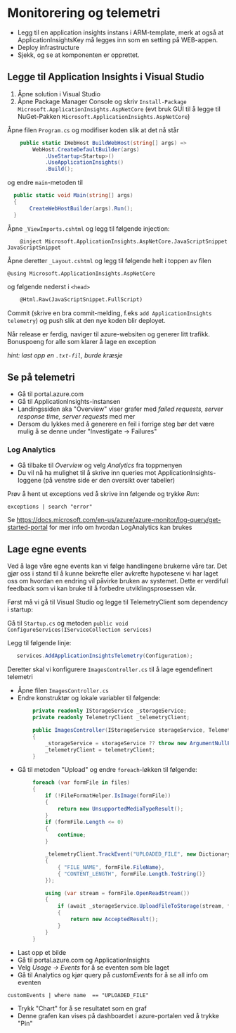 # Monitorering og telemetri
- Legg til en application insights instans i ARM-template, merk at også at ApplicationInsightsKey må legges inn som en setting på WEB-appen.
- Deploy infrastructure
- Sjekk, og se at komponenten er opprettet.

## Legge til Application Insights i Visual Studio
1. Åpne solution i Visual Studio
2. Åpne Package Manager Console og skriv `Install-Package Microsoft.ApplicationInsights.AspNetCore` (evt bruk GUI til å legge til NuGet-Pakken `Microsoft.ApplicationInsights.AspNetCore`)

Åpne filen `Program.cs` og modifiser koden slik at det nå står
```c#
    public static IWebHost BuildWebHost(string[] args) =>
        WebHost.CreateDefaultBuilder(args)
            .UseStartup<Startup>()
            .UseApplicationInsights()
            .Build();
```
og endre `main`-metoden til
```c#
  public static void Main(string[] args)
  {
       CreateWebHostBuilder(args).Run();
  }
```

Åpne `_ViewImports.cshtml` og legg til følgende injection:
```
    @inject Microsoft.ApplicationInsights.AspNetCore.JavaScriptSnippet JavaScriptSnippet
```

Åpne deretter `_Layout.cshtml` og legg til følgende helt i toppen av filen 
```
@using Microsoft.ApplicationInsights.AspNetCore
```
og følgende nederst i `<head>`
```html
    @Html.Raw(JavaScriptSnippet.FullScript)
```

Commit (skrive en bra commit-melding, f.eks `add ApplicationInsights telemetry`) og push slik at den nye koden blir deployet. 

Når release er ferdig, naviger til azure-websiten og generer litt trafikk. Bonuspoeng for alle som klarer å lage en exception 

_hint: last opp en `.txt-fil`, burde kræsje_

## Se på telemetri
- Gå til portal.azure.com
- Gå til ApplicationInsights-instansen
- Landingssiden aka "Overview" viser grafer med _failed requests, server response time, server requests_ med mer
- Dersom du lykkes med å generere en feil i forrige steg bør det være mulig å se denne under "Investigate -> Failures"

### Log Analytics
- Gå tilbake til _Overview_ og velg _Analytics_ fra toppmenyen 
- Du vil nå ha mulighet til å skrive inn queries mot ApplicationInsights-loggene (på venstre side er den oversikt over tabeller)

Prøv å hent ut exceptions ved å skrive inn følgende og trykke _Run_:
```
exceptions | search "error"
```
Se https://docs.microsoft.com/en-us/azure/azure-monitor/log-query/get-started-portal for mer info om hvordan LogAnalytics kan brukes

## Lage egne events
Ved å lage våre egne events kan vi følge handlingene brukerne våre tar. Det gjør oss i stand til å kunne bekrefte eller avkrefte hypotesene vi har laget oss om hvordan en endring vil påvirke bruken av systemet. Dette er verdifull feedback som vi kan bruke til å forbedre utviklingsprosessen vår.

Først må vi gå til Visual Studio og legge til TelemetryClient som dependency i startup:

Gå til `Startup.cs` og metoden `public void ConfigureServices(IServiceCollection services)`

Legg til følgende linje:
```c#
   services.AddApplicationInsightsTelemetry(Configuration);
```
Deretter skal vi konfigurere `ImagesController.cs` til å lage egendefinert telemetri
- Åpne filen `ImagesController.cs`
- Endre konstruktør og lokale variabler til følgende:
```c#
        private readonly IStorageService _storageService;
        private readonly TelemetryClient _telemetryClient;

        public ImagesController(IStorageService storageService, TelemetryClient telemetryClient)
        {
            _storageService = storageService ?? throw new ArgumentNullException(nameof(storageService));
            _telemetryClient = telemetryClient;
        }
```
- Gå til metoden "Upload" og endre `foreach`-løkken til følgende:
```c#
        foreach (var formFile in files)
        {
            if (!FileFormatHelper.IsImage(formFile))
            {
                return new UnsupportedMediaTypeResult();
            }
            if (formFile.Length <= 0)
            {
                continue;
            }

            _telemetryClient.TrackEvent("UPLOADED_FILE", new Dictionary<string, string>
            {
                { "FILE_NAME", formFile.FileName},
                { "CONTENT_LENGTH", formFile.Length.ToString()}
            });

            using (var stream = formFile.OpenReadStream())
            {
                if (await _storageService.UploadFileToStorage(stream, formFile.FileName))
                {
                    return new AcceptedResult();
                }
            }
        }
```
- Last opp et bilde
- Gå til portal.azure.com og ApplicationInsights
- Velg _Usage -> Events_ for å se eventen som ble laget
- Gå til Analytics og kjør query på _customEvents_ for å se all info om eventen
```
customEvents | where name  == "UPLOADED_FILE"
```
- Trykk "Chart" for å se resultatet som en graf
- Denne grafen kan vises på dashboardet i azure-portalen ved å trykke "Pin"
